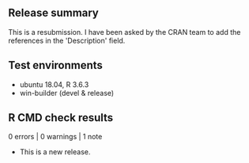## Release summary

This is a resubmission. I have been asked by the CRAN team to add the references 
in the 'Description' field.

## Test environments

* ubuntu 18.04, R 3.6.3
* win-builder (devel & release)

## R CMD check results

0 errors | 0 warnings | 1 note

* This is a new release.
